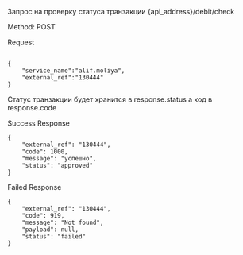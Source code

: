 Запрос на проверку статуса транзакции
{api_address}/debit/check

Method: POST

Request

```

{
    "service_name":"alif.moliya",
    "external_ref":"130444"
}

```

Статус транзакции будет хранится в response.status а код в response.code

Success Response

```
{
    "external_ref": "130444",
    "code": 1000,
    "message": "успешно",
    "status": "approved"
}

```

Failed Response

```
{
    "external_ref": "130444",
    "code": 919,
    "message": "Not found",
    "payload": null,
    "status": "failed"
}

```
